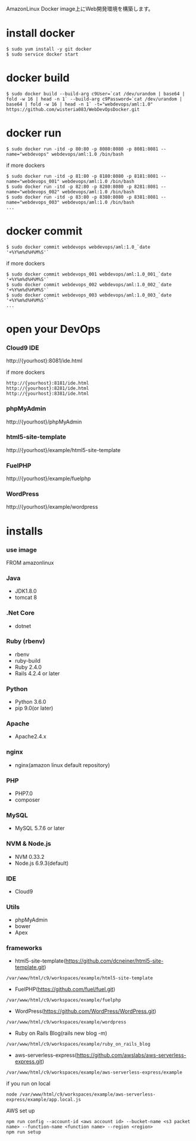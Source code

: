 AmazonLinux Docker image上にWeb開発環境を構築します。

# install docker
```
$ sudo yum install -y git docker
$ sudo service docker start
```

# docker build
```
$ sudo docker build --build-arg c9User=`cat /dev/urandom | base64 | fold -w 16 | head -n 1` --build-arg c9Password=`cat /dev/urandom | base64 | fold -w 16 | head -n 1` -t="webdevops/aml:1.0" https://github.com/wisteria083/WebDevOpsDocker.git 
```

# docker run
```
$ sudo docker run -itd -p 80:80 -p 8080:8080 -p 8081:8081 --name="webdevops" webdevops/aml:1.0 /bin/bash
```

if more dockers
```
$ sudo docker run -itd -p 81:80 -p 8180:8080 -p 8181:8081 --name="webdevops_001" webdevops/aml:1.0 /bin/bash 
$ sudo docker run -itd -p 82:80 -p 8280:8080 -p 8281:8081 --name="webdevops_002" webdevops/aml:1.0 /bin/bash 
$ sudo docker run -itd -p 83:80 -p 8380:8080 -p 8381:8081 --name="webdevops_003" webdevops/aml:1.0 /bin/bash 
...
```

# docker commit
```
$ sudo docker commit webdevops webdevops/aml:1.0_`date '+%Y%m%d%H%M%S'`
```

if more dockers
```
$ sudo docker commit webdevops_001 webdevops/aml:1.0_001_`date '+%Y%m%d%H%M%S'`
$ sudo docker commit webdevops_002 webdevops/aml:1.0_002_`date '+%Y%m%d%H%M%S'`
$ sudo docker commit webdevops_003 webdevops/aml:1.0_003_`date '+%Y%m%d%H%M%S'`
...
```

# open your DevOps

### Cloud9 IDE
http://{yourhost}:8081/ide.html

if more dockers
```
http://{yourhost}:8181/ide.html
http://{yourhost}:8281/ide.html
http://{yourhost}:8381/ide.html
```

### phpMyAdmin
http://{yourhost}/phpMyAdmin

### html5-site-template
http://{yourhost}/example/html5-site-template

### FuelPHP
http://{yourhost}/example/fuelphp

### WordPress
http://{yourhost}/example/wordpress

# installs

### use image
FROM amazonlinux

### Java
* JDK1.8.0
* tomcat 8

### .Net Core
* dotnet

### Ruby (rbenv)
* rbenv
* ruby-build
* Ruby 2.4.0
* Rails 4.2.4 or later

### Python
* Python 3.6.0
* pip 9.0(or later)

### Apache
* Apache2.4.x

### nginx
* nginx(amazon linux default repository)

### PHP
* PHP7.0
* composer

### MySQL
* MySQL 5.7.6 or later

### NVM & Node.js
* NVM 0.33.2
* Node.js 6.9.3(default)

### IDE
* Cloud9

### Utils
* phpMyAdmin
* bower
* Apex

### frameworks
* html5-site-template(https://github.com/dcneiner/html5-site-template.git)
```
/var/www/html/c9/workspaces/example/html5-site-template
```

* FuelPHP(https://github.com/fuel/fuel.git)
```
/var/www/html/c9/workspaces/example/fuelphp
```

* WordPress(https://github.com/WordPress/WordPress.git)
```
/var/www/html/c9/workspaces/example/wordpress
```

* Ruby on Rails Blog(rails new blog -m)
```
/var/www/html/c9/workspaces/example/ruby_on_rails_blog
```

* aws-serverless-express(https://github.com/awslabs/aws-serverless-express.git)
```
/var/www/html/c9/workspaces/example/aws-serverless-express/example
```

if you run on local
```
node /var/www/html/c9/workspaces/example/aws-serverless-express/example/app.local.js
```

AWS set up
```
npm run config --account-id <aws account id> --bucket-name <s3 packet name> --function-name <function name> --region <region>
npm run setup
```

